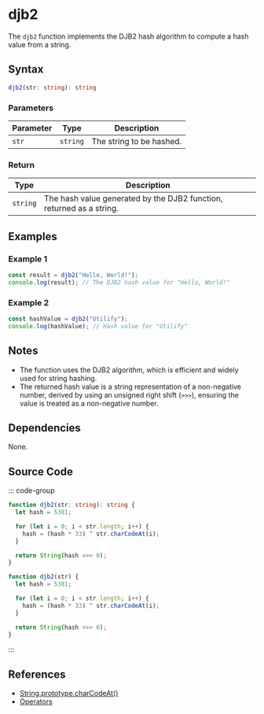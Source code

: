 # djb2
The `djb2` function implements the DJB2 hash algorithm to compute a hash value from a string.

## Syntax

```typescript
djb2(str: string): string
```

### Parameters

| Parameter | Type   | Description               |
|-----------|--------|---------------------------|
| `str`     | `string` | The string to be hashed. |

### Return

| Type   | Description                                  |
|--------|----------------------------------------------|
| `string` | The hash value generated by the DJB2 function, returned as a string. |

## Examples

### Example 1
```typescript
const result = djb2("Hello, World!");
console.log(result); // The DJB2 hash value for "Hello, World!"
```

### Example 2
```typescript
const hashValue = djb2("Utilify");
console.log(hashValue); // Hash value for "Utilify"
```

## Notes
- The function uses the DJB2 algorithm, which is efficient and widely used for string hashing.
- The returned hash value is a string representation of a non-negative number, derived by using an unsigned right shift (`>>>`), ensuring the value is treated as a non-negative number.

## Dependencies
None.

## Source Code
::: code-group

```typescript
function djb2(str: string): string {
  let hash = 5381;

  for (let i = 0; i < str.length; i++) {
    hash = (hash * 33) ^ str.charCodeAt(i);
  }

  return String(hash >>> 0);
}
```

```javascript
function djb2(str) {
  let hash = 5381;

  for (let i = 0; i < str.length; i++) {
    hash = (hash * 33) ^ str.charCodeAt(i);
  }

  return String(hash >>> 0);
}
```
:::

## References
- [String.prototype.charCodeAt()](https://developer.mozilla.org/en-US/docs/Web/JavaScript/Reference/Global_Objects/String/charCodeAt)
- [Operators](https://developer.mozilla.org/en-US/docs/Web/JavaScript/Reference/Operators)